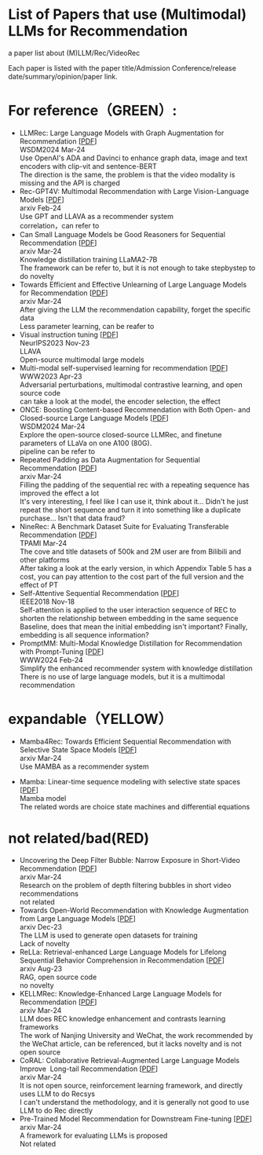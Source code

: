 # List of Papers that use (Multimodal) LLMs for Recommendation
a paper list about (M)LLM/Rec/VideoRec

Each paper is listed with the paper title/Admission Conference/release date/summary/opinion/paper link.

# For reference（GREEN）:
- LLMRec: Large Language Models with Graph Augmentation for Recommendation [[PDF](https://dl.acm.org/doi/pdf/10.1145/3616855.3635853)]  
  WSDM2024 Mar-24  
  Use OpenAI's ADA and Davinci to enhance graph data, image and text encoders with clip-vit and sentence-BERT  
  The direction is the same, the problem is that the video modality is missing and the API is charged  
- Rec-GPT4V: Multimodal Recommendation with Large Vision-Language Models   [[PDF](https://arxiv.org/pdf/2402.08670.pdf)]  
  arxiv Feb-24  
  Use GPT and LLAVA as a recommender system  
  correlation，can refer to  
- Can Small Language Models be Good Reasoners for Sequential Recommendation [[PDF](https://arxiv.org/pdf/2403.04260.pdf)]  
  arxiv Mar-24  
  Knowledge distillation training LLaMA2-7B  
  The framework can be refer to, but it is not enough to take stepbystep to do novelty  
- Towards Efficient and Effective Unlearning of Large Language Models for Recommendation [[PDF](https://arxiv.org/pdf/2403.03536v1.pdf)]  
  arxiv Mar-24  
  After giving the LLM the recommendation capability, forget the specific data  
  Less parameter learning, can be reafer to  
- Visual instruction tuning [[PDF](https://proceedings.neurips.cc/paper_files/paper/2023/file/6dcf277ea32ce3288914faf369fe6de0-Paper-Conference.pdf)]  
  NeurIPS2023 Nov-23  
  LLAVA  
  Open-source multimodal large models   
- Multi-modal self-supervised learning for recommendation [[PDF](https://dl.acm.org/doi/pdf/10.1145/3543507.3583206)]  
  WWW2023 Apr-23  
  Adversarial perturbations, multimodal contrastive learning, and open source code  
  can take a look at the model, the encoder selection, the effect  
- ONCE: Boosting Content-based Recommendation with Both Open- and Closed-source Large Language Models [[PDF](https://dl.acm.org/doi/pdf/10.1145/3616855.3635845)]  
  WSDM2024 Mar-24  
  Explore the open-source closed-source LLMRec, and finetune parameters of LLaVa on one A100 (80G).  
  pipeline can be refer to     
- Repeated Padding as Data Augmentation for Sequential Recommendation [[PDF](https://arxiv.org/pdf/2403.06372v1.pdf)]  
  arxiv Mar-24  
  Filling the padding of the sequential rec with a repeating sequence has improved the effect a lot  
  It's very interesting, I feel like I can use it, think about it... Didn't he just repeat the short sequence and turn it into something like a duplicate purchase... Isn't that data fraud?  
- NineRec: A Benchmark Dataset Suite for Evaluating Transferable Recommendation [[PDF](https://arxiv.org/pdf/2309.07705.pdf)]  
  TPAMI Mar-24  
  The cove and title datasets of 500k and 2M user are from Bilibili and other platforms  
  After taking a look at the early version, in which Appendix Table 5 has a cost, you can pay attention to the cost part of the full version and the effect of PT  
- Self-Attentive Sequential Recommendation [[PDF](https://arxiv.org/pdf/1808.09781.pdf)]  
  IEEE2018 Nov-18  
  Self-attention is applied to the user interaction sequence of REC to shorten the relationship between embedding in the same sequence  
  Baseline, does that mean the initial embedding isn't important? Finally, embedding is all sequence information?  
- PromptMM: Multi-Modal Knowledge Distillation for Recommendation with Prompt-Tuning [[PDF](https://arxiv.org/pdf/2402.17188v1.pdf)]  
  WWW2024 Feb-24  
  Simplify the enhanced recommender system with knowledge distillation  
  There is no use of large language models, but it is a multimodal recommendation  

# expandable（YELLOW）  
- Mamba4Rec: Towards Efficient Sequential Recommendation with Selective State Space Models [[PDF](https://arxiv.org/pdf/2403.03900v1.pdf)]  
  arxiv Mar-24  
  Use MAMBA as a recommender system  
    
- Mamba: Linear-time sequence modeling with selective state spaces [[PDF](https://arxiv.org/ftp/arxiv/papers/2312/2312.00752.pdf)]  
  Mamba model  
  The related words are choice state machines and differential equations  

# not related/bad(RED)  
- Uncovering the Deep Filter Bubble: Narrow Exposure in Short-Video Recommendation [[PDF](https://arxiv.org/pdf/2403.04511.pdf)]  
  arxiv Mar-24  
  Research on the problem of depth filtering bubbles in short video recommendations  
  not related  
- Towards Open-World Recommendation with Knowledge Augmentation from Large Language Models [[PDF](https://arxiv.org/pdf/2306.10933v4.pdf)]  
  arxiv Dec-23  
  The LLM is used to generate open datasets for training  
  Lack of novelty      
- ReLLa: Retrieval-enhanced Large Language Models for Lifelong Sequential Behavior Comprehension in Recommendation [[PDF](https://arxiv.org/pdf/2308.11131.pdf)]  
  arxiv Aug-23  
  RAG, open source code  
  no novelty  
- KELLMRec: Knowledge-Enhanced Large Language Models for Recommendation [[PDF](https://arxiv.org/pdf/2403.06642.pdf)]  
  arxiv Mar-24  
  LLM does REC knowledge enhancement and contrasts learning frameworks  
  The work of Nanjing University and WeChat, the work recommended by the WeChat article, can be referenced, but it lacks novelty and is not open source    
- CoRAL: Collaborative Retrieval-Augmented Large Language Models Improve  Long-tail Recommendation [[PDF](https://arxiv.org/pdf/2403.06447v1.pdf)]  
  arxiv Mar-24  
  It is not open source, reinforcement learning framework, and directly uses LLM to do Recsys  
  I can't understand the methodology, and it is generally not good to use LLM to do Rec directly  
- Pre-Trained Model Recommendation for Downstream Fine-tuning [[PDF](https://arxiv.org/pdf/2403.06382v1.pdf)]  
  arxiv Mar-24  
  A framework for evaluating LLMs is proposed  
  Not related    
